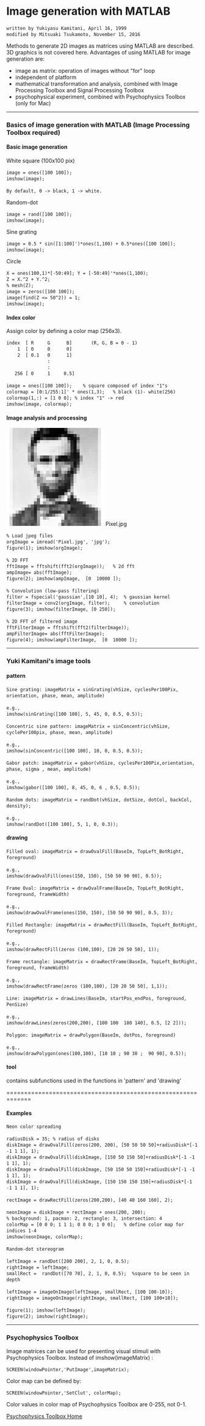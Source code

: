 Image generation with MATLAB
===============

    written by Yukiyasu Kamitani, April 16, 1999
    modified by Mitsuaki Tsukamoto, November 15, 2016

Methods to generate 2D images as matrices using MATLAB are described.  3D graphics is not covered here. 
Advantages of using MATLAB for image generation are:

- image as matrix: operation of images without "for" loop
- independent of platform
- mathematical transformation and analysis, combined with Image Processing Toolbox and Signal Processing Toolbox
- psychophysical experiment, combined with Psychophysics Toolbox (only for Mac)


----------------------
### Basics of image generation with MATLAB (Image Processing Toolbox required)
#### Basic image generation

White square (100x100 pix)

    image = ones([100 100]);
    imshow(image);

    By default, 0 -> black, 1 -> white.
     
Random-dot

    image = rand([100 100]);
    imshow(image);

Sine grating

    image = 0.5 * sin([1:100]')*ones(1,100) + 0.5*ones([100 100]);
    imshow(image);

Circle

    X = ones(100,1)*[-50:49]; Y = [-50:49]'*ones(1,100);
    Z = X.^2 + Y.^2;
    % mesh(Z);
    image = zeros([100 100]);
    image(find(Z <= 50^2)) = 1;
    imshow(image);

#### Index color
Assign color by defining a color map (256x3).

    index  [ R     G      B]       (R, G, B = 0 - 1)
        1  [ 0     0      0]
        2  [ 0.1   0      1]
                   :
                   :
       256 [ 0     1     0.5]

    image = ones([100 100]);    % square composed of index "1"s
    colormap = [0:1/255:1]' * ones(1,3);   % black (1)- white(256)
    colormap(1,:) = [1 0 0]; % index "1" -> red
    imshow(image, colormap);

#### Image analysis and processing

<img src="https://github.com/KamitaniLab/ImageTools/blob/master/Pixel.jpg" alt="img">
Pixel.jpg

    % Load jpeg files
    orgImage = imread('Pixel.jpg', 'jpg');
    figure(1); imshow(orgImage);

    % 2D FFT
    fftImage = fftshift(fft2(orgImage));   % 2d fft
    ampImage= abs(fftImage);
    figure(2); imshow(ampImage,  [0  10000 ]);

    % Convolution (low-pass filtering)
    filter = fspecial('gaussian',[10 10], 4);  % gaussian kernel
    filterImage = conv2(orgImage, filter);     % convolution
    figure(3); imshow(filterImage, [0 250]);

    % 2D FFT of filtered image
    fftFilterImage = fftshift(fft2(filterImage));
    ampFilterImage= abs(fftFilterImage);
    figure(4); imshow(ampFilterImage,  [0  10000 ]);
---------------------------------
### Yuki Kamitani's image tools

#### pattern

    Sine grating: imageMatrix = sinGrating(vhSize, cyclesPer100Pix, orientation, phase, mean, amplitude)

    e.g.,
    imshow(sinGrating([100 100], 5, 45, 0, 0.5, 0.5));
     
    Concentric sine pattern: imageMatrix = sinConcentric(vhSize, cyclePer100pix, phase, mean, amplitude)

    e.g.,
    imshow(sinConcentric([100 100], 10, 0, 0.5, 0.5));
     
    Gabor patch: imageMatrix = gabor(vhSize, cyclesPer100Pix,orientation, phase, sigma , mean, amplitude)

    e.g.,
    imshow(gabor([100 100], 8, 45, 0, 6 , 0.5, 0.5));
     
    Random dots: imageMatrix = randDot(vhSize, dotSize, dotCol, backCol, density);

    e.g.,
    imshow(randDot([100 100], 5, 1, 0, 0.3));

#### drawing

    Filled oval: imageMatrix = drawOvalFill(BaseIm, TopLeft_BotRight, foreground)

    e.g.,
    imshow(drawOvalFill(ones(150, 150), [50 50 90 90], 0.5));

    Frame Oval: imageMatrix = drawOvalFrame(BaseIm, TopLeft_BotRight, foreground, frameWidth)

    e.g.,
    imshow(drawOvalFrame(ones(150, 150), [50 50 90 90], 0.5, 3));

    Filled Rectangle: imageMatrix = drawRectFill(BaseIm, TopLeft_BotRight, foreground)

    e.g.,
    imshow(drawRectFill(zeros (100,100), [20 20 50 50], 1));

    Frame rectangle: imageMatrix = drawRectFrame(BaseIm, TopLeft_BotRight, foreground, frameWidth)

    e.g.,
    imshow(drawRectFrame(zeros (100,100), [20 20 50 50], 1,1));

    Line: imageMatrix = drawLines(BaseIm, startPos_endPos, foreground, PenSize)

    e.g.,
    imshow(drawLines(zeros(200,200), [100 100  180 140], 0.5, [2 2]));

    Polygon: imageMatrix = drawPolygon(BaseIm, dotPos, foreground)

    e.g.,
    imshow(drawPolygon(ones(100,100), [10 10 ; 90 30 ;  90 90], 0.5));


#### tool
contains subfunctions used in the functions in 'pattern' and 'drawing'

=============================================================
#### Examples

    Neon color spreading

    radiusDisk = 35; % radius of disks
    diskImage = drawOvalFill(zeros(200, 200), [50 50 50 50]+radiusDisk*[-1 -1 1 1], 1);
    diskImage = drawOvalFill(diskImage, [150 50 150 50]+radiusDisk*[-1 -1 1 1], 1);
    diskImage = drawOvalFill(diskImage, [50 150 50 150]+radiusDisk*[-1 -1 1 1], 1);
    diskImage = drawOvalFill(diskImage, [150 150 150 150]+radiusDisk*[-1 -1 1 1], 1);

    rectImage = drawRectFill(zeros(200,200), [40 40 160 160], 2);

    neonImage = diskImage + rectImage + ones(200, 200);
    % background: 1, pacman: 2, rectangle: 3, intersection: 4
    colorMap = [0 0 0; 1 1 1; 0 0 0; 1 0 0];   % define color map for indices 1-4
    imshow(neonImage, colorMap);
     
    Random-dot stereogram

    leftImage = randDot([200 200], 2, 1, 0, 0.5);
    rightImage = leftImage;
    smallRect =  randDot([70 70], 2, 1, 0, 0.5);  %square to be seen in depth

    leftImage = imageOnImage(leftImage, smallRect, [100 100-10]);
    rightImage = imageOnImage(rightImage, smallRect, [100 100+10]);

    figure(1); imshow(leftImage);
    figure(2); imshow(rightImage);


------------------------------------------
### Psychophysics Toolbox 

Image matrices can be used for presenting visual stimuli with Psychophysics Toolbox. Instead of imshow(imageMatrix) :

    SCREEN(windowPointer,'PutImage',imageMatrix);

Color map can be defined by:

    SCREEN(windowPointer,'SetClut', colorMap);

Color values in color map of Psychophysics Toolbox are 0-255, not 0-1.

[Psychophysics Toolbox Home](http://psychtoolbox.org/download/)


